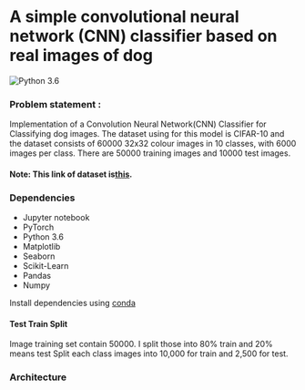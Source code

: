# A simple convolutional neural network (CNN) classifier based on real images of dog
![Python 3.6](https://img.shields.io/badge/Python-3.6-brightgreen.svg)

### Problem statement :

Implementation of a Convolution Neural Network(CNN) Classifier for Classifying dog images. The dataset using for this model is CIFAR-10 and the dataset consists of 60000 32x32 colour images in 10 classes, with 6000 images per class. There are 50000 training images and 10000 test images. 
#### Note: This link of dataset is[this](https://www.cs.toronto.edu/~kriz/cifar.html).

### Dependencies
* Jupyter notebook
* PyTorch
* Python 3.6
* Matplotlib
* Seaborn
* Scikit-Learn
* Pandas
* Numpy

Install dependencies using [conda](https://conda.io/docs/)

#### Test Train Split
Image training set contain 50000. I split those into 80% train and 20% means test Split each class images into 10,000 for train and 2,500 for test. 

### Architecture
